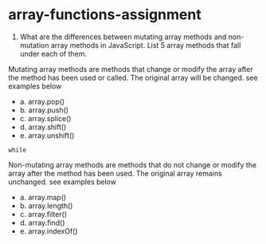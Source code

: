 # array-functions-assignment

1. What are the differences between mutating array methods and non-mutation array methods in JavaScript. List 5 array methods that fall under each of them.

Mutating array methods are methods that change or modify the array after the method has been used or called. The original array will be changed. see examples below
   -  a. array.pop()
   -  b. array.push()
   -  c. array.splice()
   -  d. array.shift()
   -  e. array.unshift()

    while
Non-mutating array methods are methods that do not change or modify the array after the method has been used. The original array remains unchanged. see examples below
   - a. array.map()
   - b. array.length()
   - c. array.filter()
   - d. array.find()
   - e. array.indexOf()

